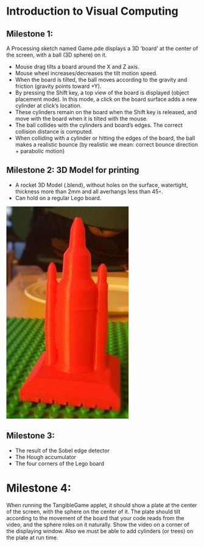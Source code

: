 # Introduction to Visual Computing

## Milestone 1:

A Processing sketch named Game.pde displays a 3D ’board’ at the center of the screen, with a ball (3D
sphere) on it.
* Mouse drag tilts a board around the X and Z axis.
* Mouse wheel increases/decreases the tilt motion speed.
* When the board is tilted, the ball moves according to the gravity and friction (gravity points toward +Y).
* By pressing the Shift key, a top view of the board is displayed (object placement mode). In this mode, a
click on the board surface adds a new cylinder at click’s location.
* These cylinders remain on the board when the Shift key is released, and move with the board when it is
tilted with the mouse.
* The ball collides with the cylinders and board’s edges. The correct collision distance is computed.
* When colliding with a cylinder or hitting the edges of the board, the ball makes a realistic bounce (by
realistic we mean: correct bounce direction + parabolic motion)

## Milestone 2: 3D Model for printing

* A rocket 3D Model (.blend), without holes on the surface, watertight, thickness more than 2mm and all averhangs less than 45◦.
* Can hold on a regular Lego board.

![picture alt](https://github.com/khalidomari/Introduction-to-Visual-Computing/blob/master/Milestone%202/rocket.jpg)


## Milestone 3:

* The result of the Sobel edge detector
* The Hough accumulator
* The four corners of the Lego board

# Milestone 4:

When running the TangibleGame applet, it should show a plate at the center of the screen, with the sphere
on the center of it. The plate should tilt according to the movement of the board that your code reads from the
video, and the sphere roles on it naturally. Show the video on a corner of the displaying window. Also we must
be able to add cylinders (or trees) on the plate at run time.
